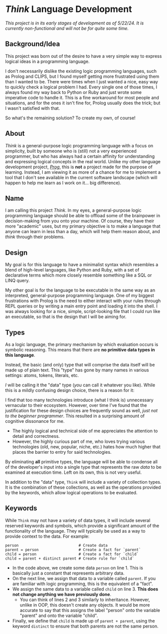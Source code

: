 # *Think* Language Development

*This project is in its early stages of development as of 5/22/24. It is currently non-functional and will not be for quite some time.*

## Background/Idea

This project was born out of the desire to have a very simple way to express logical ideas in a programming language.

I don't necessarily dislike the existing logic programming languages, such as Prolog and CLIPS, but I found myself getting more frustrated using them than I wanted to be. There were times when I just wanted a nice, easy way to quickly check a logical problem I had. Every single one of those times, I always found my way back to Python or Ruby and just wrote some imperative code to handle it. This is a fine workaround for most people and situations, and for the ones it isn't fine for, Prolog usually does the trick; but I wasn't satisfied with that.

So what's the remaining solution? To create my own, of course!

## About

*Think* is a general-purpose logic programming language with a focus on simplicity, built by someone who is (still) not a very experienced programmer, but who has always had a certain affinity for understanding and expressing logical concepts in the real world. Unlike my other language development project, *[Prog](../prog-lang/README.md)*, this is **not** a project made for the purpose of learning. Instead, I am viewing it as more of a chance for me to implement a tool that I don't see available in the current software landscape (which will happen to help me learn as I work on it... big difference).

## Name

I am calling this project *Think*. In my eyes, a general-purpose logic programming language should be able to offload some of the brainpower in decision-making from you onto your machine. Of course, they have their more "academic" uses, but my primary objective is to make a language that anyone can learn in less than a day, which will help them reason about, and *think* through their problems.

## Design

My goal is for this language to have a minimalist syntax which resembles a blend of high-level languages, like Python and Ruby, with a set of declarative terms which more closely resemble something like a SQL or LINQ query.

My other goal is for the language to be executable in the same way as an interpreted, general-purpose programming language. One of my biggest frustrations with Prolog is the need to either interact with your rules through REPL queries or by writing a main entry point and loading it into the shell. I was always looking for a nice, simple, script-looking file that I could run like an executable, so that is the design that I will be aiming for.

<!-- TODO: Add examples here to illustrate points."Providing a small code snippet or a before/after comparison with existing languages might help illustrate your points better." - Prof. GPT -->

## Types

As a logic language, the primary mechanism by which evaluation occurs is symbolic reasoning. This means that there are **no primitive data types in this language**.

Instead, the basic (and only) type that will comprise the data itself will be made up of plain text. This "type" has gone by many names in various settings: atoms, tokens, literals, etc.

*I* will be calling it the "data" type (*you* can call it whatever you like). While this is a mildly confusing design choice, there is a reason for it:

I find that too many technologies introduce (what I think is) unnecessary vernacular to their ecosystem. However, over time I've found that the justification for these design choices are frequently sound as well, *just not to the beginner programmer*. This resulted in a surprising amount of cognitive dissonance for me.
- The highly logical and technical side of me appreciates the attention to detail and correctness.
- However, the highly curious part of me, who loves trying various technologies (old, new, popular, niche, etc.) hates how much higher that places the barrier to entry for said technologies.

By eliminating **all** primitive types, the language will be able to condense all of the developer's input into a single type that represents the raw *data* to be examined at execution time. Left on its own, this is not very useful.

In addition to the "data" type, `Think` will include a variety of collection types. It is  the combination of these collections, as well as the operations provided by the keywords, which allow logical operations to be evaluated.

<!-- TODO: "Consider providing more examples of how this single "data" type would be used in practice. This will help readers visualize its application better." - Prof. GPT -->

## Keywords

While `Think` may not have a variety of data types, it will include several reserved keywords and symbols, which provide a significant amount of the functionality of the language. They will typically be used as a way to provide context to the data. For example:
```
person                           # Create data
parent = person                  # Create a fact for `parent`
child = person                   # Create a fact for `child`
child = parent + distinct parent # Create rule for `child`
```
 - In the code above, we create some data `person` on line 1. This is basically just a constant that represents arbitrary data.
 - On the next line, we assign that data to a variable called `parent`. If you are familiar with logic programming, this is the equivalent of a "fact".
 - We assign the same data to a variable called `child` on line 3. **This does not change anything we have previously done**.
     - You can think of lines 2 and 3 similarly to inheritance. However, unlike in OOP, this doesn't create any objects. It would be more accurate to say that this assigns the label "person" onto the variable "parent" and onto the variable "child".
 - Finally, we define that `child` is made up of `parent + parent`, using the keyword `distinct` to ensure that both parents are not the same person.
